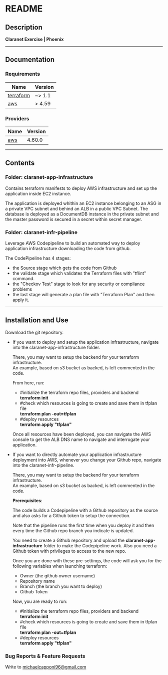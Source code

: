 <!-- BEGIN_TF_DOCS -->
# README #

## Description

**Claranet Exercise | Phoenix**

___

## Documentation

### Requirements

| Name | Version |
|------|---------|
| <a name="requirement_terraform"></a> [terraform](#requirement\_terraform) | ~> 1.1 |
| <a name="requirement_aws"></a> [aws](#requirement\_aws) | > 4.59 |

### Providers

| Name | Version |
|------|---------|
| <a name="provider_aws"></a> [aws](#provider\_aws) | 4.60.0 |

___

## Contents

### Folder: claranet-app-infrastructure

Contains terraform manifests to deploy AWS infrastructure and set up the application inside EC2 instance.

The application is deployed whithin an EC2 instance belonging to an ASG in a private VPC subnet and behind an ALB in a public VPC Subnet.
The database is deployed as a DocumentDB instance in the private subnet and the master password is secured in a secret within secret manager.



### Folder: claranet-infr-pipeline

Leverage AWS Codepipeline to build an automated way to deploy application infrastructure downloading the code from github.

The CodePipeline has 4 stages:
- the Source stage which gets the code from Github
- the validate stage which validates the Terraform files with "tflint" command.
- the "Checkov Test" stage to look for any security or compliance problems
- the last stage will generate a plan file with "Terraform Plan" and then apply it.

___

## Installation and Use

Download the git repository.

- If you want to deploy and setup the application infrastructure, navigate into the claranet-app-infrastructure folder.

    There, you may want to setup the backend for your terraform infrastructure. <br>
    An example, based on s3 bucket as backed, is left commented in the code. 

    From here, run:
    - #initialize the terraform repo files, providers and backend <br>
    **terraform init**
    - #check which resources is going to create and save them in tfplan file <br>
    **terraform plan -out=tfplan**
    - #deploy resources <br>
    **terraform apply "tfplan"** <br>
    
    Once all resources have been deployed, you can navigate the AWS console to get the ALB DNS name to navigate and interrogate your application.

- If you want to directly automate your application infrastructure deployment into AWS, whenever you change your Github repo, navigate into the claranet-infr-pipeline.

    There, you may want to setup the backend for your terraform infrastructure. <br>
    An example, based on s3 bucket as backed, is left commented in the code. 

    **Prerequisites**: 
    
    The code builds a Codepipeline with a Github repository as the source and also asks for a Github token to setup the connection. 

    Note that the pipeline runs the first time when you deploy it and then every time the Github repo branch you indicate is updated.

    You need to create a Github repository and upload the **claranet-app-infrastructure** folder to make the Codepipeline work. Also you need a Github token with privileges to access to the new repo.

    Once you are done with these pre-settings, the code will ask you for the following variables when launching terraform:
    - Owner (the github owner username)
    - Repository name
    - Branch (the branch you want to deploy)
    - Github Token

    Now, you are ready to run:
    - #initialize the terraform repo files, providers and backend <br>
    **terraform init**
    - #check which resources is going to create and save them in tfplan file <br>
    **terraform plan -out=tfplan**
    - #deploy resources <br>
    **terraform apply "tfplan"** <br>

    

### Bug Reports & Feature Requests

Write to michaelcapponi96@gmail.com

<!-- END_TF_DOCS -->